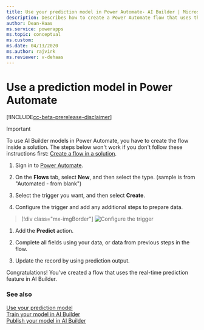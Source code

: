 ```yaml
---
title: Use your prediction model in Power Automate- AI Builder | Microsoft Docs
description: Describes how to create a Power Automate flow that uses the real-time prediction feature.
author: Dean-Haas
ms.service: powerapps
ms.topic: conceptual
ms.custom: 
ms.date: 04/13/2020
ms.author: rajvirk
ms.reviewer: v-dehaas
---
```


# Use a prediction model in Power Automate

[!INCLUDE[cc-beta-prerelease-disclaimer](./includes/cc-beta-prerelease-disclaimer.md)]

> [!IMPORTANT]
 > To use AI Builder models in Power Automate, you have to create the flow inside a solution. The steps below won't work if you don't follow these instructions first: [Create a flow in a solution](/flow/create-flow-solution).

1. Sign in to [Power Automate](https://flow.microsoft.com/).

1. On the **Flows** tab, select **New**, and then select the type. (sample is from "Automated - from blank")<!--What does this mean? Can you put it in context a little better?-->

1. Select the trigger you want, and then select **Create**.

1. Configure the trigger and add any additional steps to prepare data.

> [!div class="mx-imgBorder"]
> ![Configure the trigger](media/predict-configure-trigger.png "Configure the trigger")

1. Add the **Predict** action.

1. Complete all fields using your data, or data from previous steps in the flow.

1. Update the record by using prediction output.

Congratulations! You've created a flow that uses the real-time prediction feature in AI Builder.

### See also

[Use your prediction model](prediction-use.md)  
[Train your model in AI Builder](train-model.md)  
[Publish your model in AI Builder](publish-model.md)
